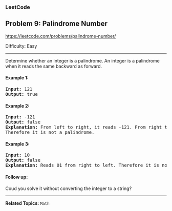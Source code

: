 ### LeetCode 
## Problem 9: Palindrome Number

https://leetcode.com/problems/palindrome-number/

Difficulty: Easy

---

Determine whether an integer is a palindrome. An integer is a palindrome when it reads the same backward as forward.

#### Example 1:

<pre>
<b>Input:</b> 121
<b>Output:</b> true
</pre>

#### Example 2:

<pre>
<b>Input:</b> -121
<b>Output:</b> false
<b>Explanation:</b> From left to right, it reads -121. From right to left, it becomes 121-.<br>Therefore it is not a palindrome.
</pre>

#### Example 3:

<pre>
<b>Input:</b> 10
<b>Output:</b> false
<b>Explanation:</b> Reads 01 from right to left. Therefore it is not a palindrome.
</pre>

#### Follow up:

Coud you solve it without converting the integer to a string?

---

**Related Topics:** 
`Math`